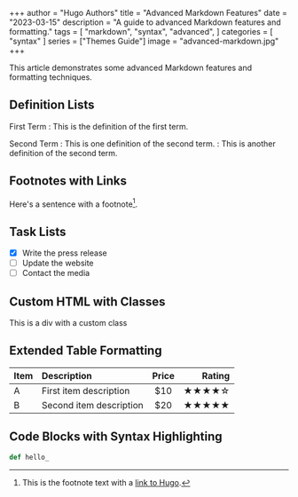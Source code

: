 +++
author = "Hugo Authors"
title = "Advanced Markdown Features"
date = "2023-03-15"
description = "A guide to advanced Markdown features and formatting."
tags = [
    "markdown",
    "syntax",
    "advanced",
]
categories = [
    "syntax"
]
series = ["Themes Guide"]
image = "advanced-markdown.jpg"
+++

This article demonstrates some advanced Markdown features and formatting techniques.
<!--more-->

## Definition Lists

First Term
: This is the definition of the first term.

Second Term
: This is one definition of the second term.
: This is another definition of the second term.

## Footnotes with Links

Here's a sentence with a footnote[^1].

[^1]: This is the footnote text with a [link to Hugo](https://gohugo.io).

## Task Lists

- [x] Write the press release
- [ ] Update the website
- [ ] Contact the media

## Custom HTML with Classes

<div class="custom-class">
  This is a div with a custom class
</div>

## Extended Table Formatting

| Item | Description | Price | Rating |
|:-----|:------------|:-----:|-------:|
| A | First item description | $10 | ★★★★☆ |
| B | Second item description | $20 | ★★★★★ |

## Code Blocks with Syntax Highlighting
```python
def hello_